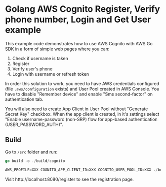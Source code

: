 # Golang AWS Cognito Register, Verify phone number, Login and Get User example

This example code demonstrates how to use AWS Cognito with AWS Go SDK in a form of simple web pages where you can:

1. Check if username is taken
2. Register
3. Verify user's phone
4. Login with username or refresh token

In order this solution to work, you need to have AWS credentials configured (file `.aws/configuration` exists) and User Pool created in AWS Console. You have to disable "Remember device" and enable "Sms second-factor" on authentication tab.

You will also need to create App Client in User Pool without "Generate Secret Key" checkbox. When the app client is created, in it's settings select "Enable username-password (non-SRP) flow for app-based authentication (USER_PASSWORD_AUTH)".

## Build

Go to `/src` folder and run:

```go
go build -o ./build/cognito

AWS_PROFILE=XXX COGNITO_APP_CLIENT_ID=XXX COGNITO_USER_POOL_ID=XXX ./build/cognito
```

Visit http://localhost:8080/register to see the registration page.